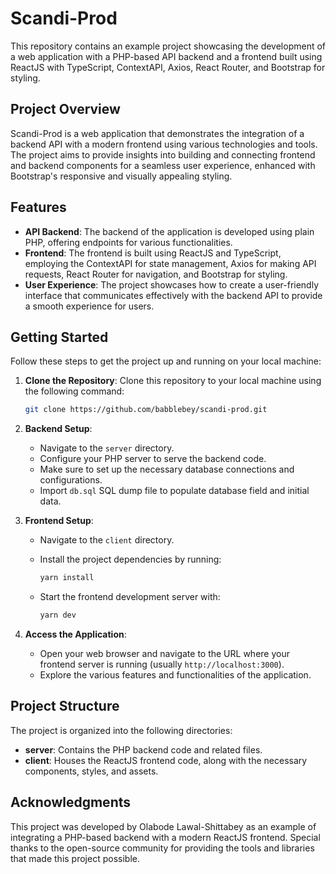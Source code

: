 # Scandi-Prod

This repository contains an example project showcasing the development of a web application with a PHP-based API backend and a frontend built using ReactJS with TypeScript, ContextAPI, Axios, React Router, and Bootstrap for styling.

## Project Overview

Scandi-Prod is a web application that demonstrates the integration of a backend API with a modern frontend using various technologies and tools. The project aims to provide insights into building and connecting frontend and backend components for a seamless user experience, enhanced with Bootstrap's responsive and visually appealing styling.

## Features

- **API Backend**: The backend of the application is developed using plain PHP, offering endpoints for various functionalities.
- **Frontend**: The frontend is built using ReactJS and TypeScript, employing the ContextAPI for state management, Axios for making API requests, React Router for navigation, and Bootstrap for styling.
- **User Experience**: The project showcases how to create a user-friendly interface that communicates effectively with the backend API to provide a smooth experience for users.

## Getting Started

Follow these steps to get the project up and running on your local machine:

1. **Clone the Repository**: Clone this repository to your local machine using the following command:

   ```bash
   git clone https://github.com/babblebey/scandi-prod.git
   ```

2. **Backend Setup**:
   - Navigate to the `server` directory.
   - Configure your PHP server to serve the backend code.
   - Make sure to set up the necessary database connections and configurations.
   - Import `db.sql` SQL dump file to populate database field and initial data.

3. **Frontend Setup**:
   - Navigate to the `client` directory.
   - Install the project dependencies by running:

     ```bash
     yarn install
     ```

   - Start the frontend development server with:

     ```bash
     yarn dev
     ```

4. **Access the Application**:
   - Open your web browser and navigate to the URL where your frontend server is running (usually `http://localhost:3000`).
   - Explore the various features and functionalities of the application.

## Project Structure

The project is organized into the following directories:

- **server**: Contains the PHP backend code and related files.
- **client**: Houses the ReactJS frontend code, along with the necessary components, styles, and assets.

## Acknowledgments

This project was developed by Olabode Lawal-Shittabey as an example of integrating a PHP-based backend with a modern ReactJS frontend. Special thanks to the open-source community for providing the tools and libraries that made this project possible.
